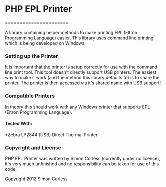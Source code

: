 # PHP EPL Printer
======================

A library containing helper methods to make printing EPL (Eltron Programming Language) easier. This library uses command line printing which is being developed on Windows.

### Setting up the Printer
It is important that the printer is setup correctly for use with the command line print tool. This tool doesn't directly support USB printers. The easiest way to make it work (and the method this library defaults to) is to share the printer. The printer is then accessed via it's shared name with USB support!

### Compatible Printers

In theory this should work with any Windows printer that supports EPL (Eltron Programming Language).

#### Tested With:

*Zebra LP2844 (USB) Direct Thermal Printer

### Copyright and License

PHP EPL Printer was written by Simon Corless (currently under no licence), it's very much unfinished and no responsibility can be taken for use of this code.

Copyright 2012 Simon Corless
